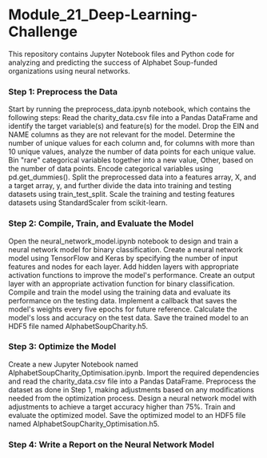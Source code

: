 # Module_21_Deep-Learning-Challenge

This repository contains Jupyter Notebook files and Python code for analyzing and predicting the success of Alphabet Soup-funded organizations using neural networks.

### Step 1: Preprocess the Data
Start by running the preprocess_data.ipynb notebook, which contains the following steps:
Read the charity_data.csv file into a Pandas DataFrame and identify the target variable(s) and feature(s) for the model.
Drop the EIN and NAME columns as they are not relevant for the model.
Determine the number of unique values for each column and, for columns with more than 10 unique values, analyze the number of data points for each unique value.
Bin "rare" categorical variables together into a new value, Other, based on the number of data points.
Encode categorical variables using pd.get_dummies().
Split the preprocessed data into a features array, X, and a target array, y, and further divide the data into training and testing datasets using train_test_split.
Scale the training and testing features datasets using StandardScaler from scikit-learn.

### Step 2: Compile, Train, and Evaluate the Model
Open the neural_network_model.ipynb notebook to design and train a neural network model for binary classification.
Create a neural network model using TensorFlow and Keras by specifying the number of input features and nodes for each layer.
Add hidden layers with appropriate activation functions to improve the model's performance.
Create an output layer with an appropriate activation function for binary classification.
Compile and train the model using the training data and evaluate its performance on the testing data.
Implement a callback that saves the model's weights every five epochs for future reference.
Calculate the model's loss and accuracy on the test data.
Save the trained model to an HDF5 file named AlphabetSoupCharity.h5.

### Step 3: Optimize the Model
Create a new Jupyter Notebook named AlphabetSoupCharity_Optimisation.ipynb.
Import the required dependencies and read the charity_data.csv file into a Pandas DataFrame.
Preprocess the dataset as done in Step 1, making adjustments based on any modifications needed from the optimization process.
Design a neural network model with adjustments to achieve a target accuracy higher than 75%.
Train and evaluate the optimized model.
Save the optimized model to an HDF5 file named AlphabetSoupCharity_Optimisation.h5.

### Step 4: Write a Report on the Neural Network Model
